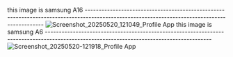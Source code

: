 this image is samsung A16 ---------------------------------------------------------------------------------------------------------------------------------------------
![Screenshot_20250520_121049_Profile App](https://github.com/user-attachments/assets/e722d642-0c85-459e-b609-08b930aa2316)
this image is samsung A6 -----------------------------------------------------------------------------------------------------------------------------------------
![Screenshot_20250520-121918_Profile App](https://github.com/user-attachments/assets/ab74853e-73f1-4038-937c-fcdc749c6379)
